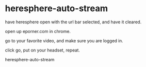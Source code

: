 # heresphere-auto-stream

have heresphere open with the url bar selected, and have it cleared.

open up eporner.com in chrome. 

go to your favorite video, and make sure you are logged in. 

click go, put on your headset, repeat.  

heresphere-auto-stream
